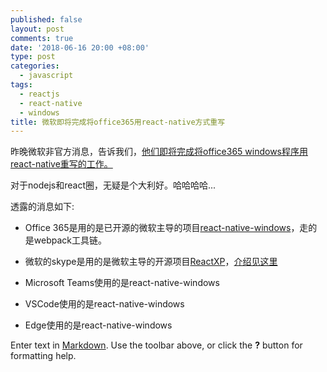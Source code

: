 ```yaml
---
published: false
layout: post
comments: true
date: '2018-06-16 20:00 +08:00'
type: post
categories:
  - javascript
tags:
  - reactjs
  - react-native
  - windows
title: 微软即将完成将office365用react-native方式重写
---
```

昨晚微软非官方消息，告诉我们，[他们即将完成将office365 windows程序用react-native重写的工作。](https://twitter.com/TheLarkInn/status/1006746626617008128)

对于nodejs和react圈，无疑是个大利好。哈哈哈哈...

透露的消息如下:
- Office 365是用的是已开源的微软主导的项目[react-native-windows](https://github.com/Microsoft/react-native-windows)，走的是webpack工具链。
- 微软的skype是用的是微软主导的开源项目[ReactXP](https://github.com/microsoft/reactxp)，[介绍见这里](https://microsoft.github.io/reactxp/blog/2017/04/06/introducing-reactxp.html)

- Microsoft Teams使用的是react-native-windows
- VSCode使用的是react-native-windows
- Edge使用的是react-native-windows

Enter text in [Markdown](http://daringfireball.net/projects/markdown/). Use the toolbar above, or click the **?** button for formatting help.
